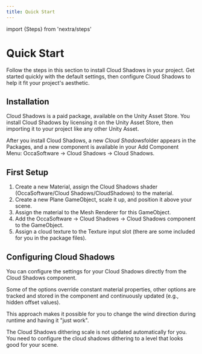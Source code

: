 ```yaml
---
title: Quick Start
---
```


import {Steps} from 'nextra/steps'

# Quick Start

Follow the steps in this section to install Cloud Shadows in your project. Get started quickly with the default settings, then configure Cloud Shadows to help it fit your project's aesthetic.

## Installation

Cloud Shadows is a paid package, available on the Unity Asset Store. You install Cloud Shadows by licensing it on the Unity Asset Store, then importing it to your project like any other Unity Asset.

After you install Cloud Shadows, a new *Cloud Shadows*folder appears in the Packages, and a new component is available in your Add Component Menu: OccaSoftware -> Cloud Shadows -> Cloud Shadows.

## First Setup

1. Create a new Material, assign the Cloud Shadows shader (OccaSoftware/Cloud Shadows/CloudShadows) to the material.
2. Create a new Plane GameObject, scale it up, and position it above your scene.
3. Assign the material to the Mesh Renderer for this GameObject.
4. Add the OccaSoftware -> Cloud Shadows -> Cloud Shadows component to the GameObject.
5. Assign a cloud texture to the Texture input slot (there are some included for you in the package files).

## Configuring Cloud Shadows

You can configure the settings for your Cloud Shadows directly from the Cloud Shadows component.

Some of the options override constant material properties, other options are tracked and stored in the component and continuously updated (e.g., hidden offset values).

This approach makes it possible for you to change the wind direction during runtime and having it "just work".

The Cloud Shadows dithering scale is not updated automatically for you. You need to configure the cloud shadows dithering to a level that looks good for your scene.
